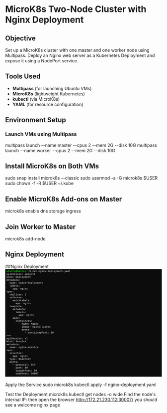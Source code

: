 # MicroK8s Two-Node Cluster with Nginx Deployment
##  Objective
Set up a MicroK8s cluster with one master and one worker node using Multipass. Deploy an Nginx web server as a Kubernetes Deployment and expose it using a NodePort service.

## Tools Used
- **Multipass** (for launching Ubuntu VMs)
- **MicroK8s** (lightweight Kubernetes)
- **kubectl** (via MicroK8s)
- **YAML** (for resource configuration)

##  Environment Setup

### Launch VMs using Multipass
multipass launch --name master --cpus 2 --mem 2G --disk 10G
multipass launch --name worker --cpus 2 --mem 2G --disk 10G

## Install MicroK8s on Both VMs

sudo snap install microk8s --classic
sudo usermod -a -G microk8s $USER
sudo chown -f -R $USER ~/.kube

## Enable MicroK8s Add-ons on Master
microk8s enable dns storage ingress

## Join Worker to Master
microk8s add-node

## Nginx Deployment


##Nginx Deployment
![image alt](https://github.com/Chinonsowasky25/Henkolu_Tasks/blob/master/Week_5_Kubernetes/Screenshot%202025-04-05%20131336.png?raw=true)

Apply the Service
sudo microk8s kubectl apply -f nginx-deployment.yaml

Test the Deployment
microk8s kubectl get nodes -o wide
Find the node's internal IP:
then open the browser
http://172.21.230.112:30007/
you should see a welcome nginx page
